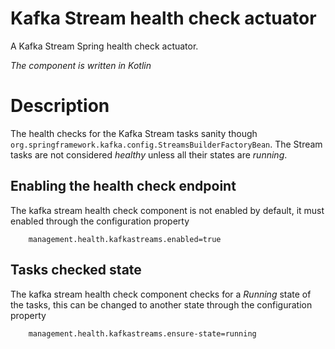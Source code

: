 # Kafka Stream health check actuator
A Kafka Stream Spring health check actuator.

_The component is written in Kotlin_

# Description
The health checks for the Kafka Stream tasks sanity though `org.springframework.kafka.config.StreamsBuilderFactoryBean`.
The Stream tasks are not considered _healthy_ unless all their states are _running_.

## Enabling the health check endpoint
The kafka stream health check component is not enabled by default, it must enabled through the configuration property
````
    management.health.kafkastreams.enabled=true
````

## Tasks checked state
The kafka stream health check component checks for a _Running_ state of the tasks, this can be changed to another state
 through the configuration property
````
    management.health.kafkastreams.ensure-state=running
````



